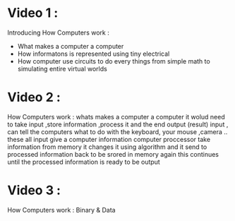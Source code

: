 
# Video 1 :

Introducing How Computers work :
- What makes a computer a computer
- How informatons is represented using tiny electrical 
- How computer use circuits to do every things from simple math to simulating entire virtual worlds

# Video 2 : 

How Computers work : whats makes a computer a computer
it wolud need to take input ,store information ,process it and the end output (result)
input ,  can tell the  computers what to do with the keyboard, your mouse ,camera ..
these all input give a  computer information computer proccessor take information from memory it changes it using algorithm
and it send to processed information back to be srored in memory again this continues until the processed information is ready to be output

# Video 3 :
How Computers work : Binary & Data 

